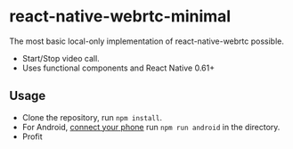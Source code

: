 # react-native-webrtc-minimal

The most basic local-only implementation of react-native-webrtc possible.

- Start/Stop video call.
- Uses functional components and React Native 0.61+

## Usage

- Clone the repository, run `npm install`.
- For Android, [connect your phone](https://facebook.github.io/react-native/docs/running-on-device) run `npm run android` in the directory.
- Profit
